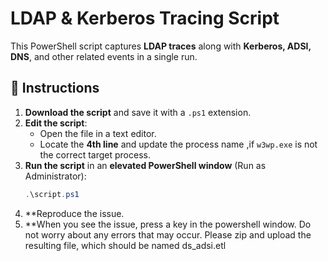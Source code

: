 # LDAP & Kerberos Tracing Script  

This PowerShell script captures **LDAP traces** along with **Kerberos, ADSI, DNS**, and other related events in a single run.  

## 📌 Instructions  

1. **Download the script** and save it with a `.ps1` extension.  
2. **Edit the script**:  
   - Open the file in a text editor.  
   - Locate the **4th line** and update the process name ,if `w3wp.exe` is not the correct target process.  
3. **Run the script** in an **elevated PowerShell window** (Run as Administrator):  
   ```powershell
   .\script.ps1
4. **Reproduce the issue.
5. **When you see the issue, press a key in the powershell window.
     Do not worry about any errors that may occur.
     Please zip and upload the resulting file, which should be named ds_adsi.etl

